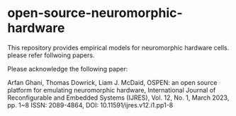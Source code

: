 # open-source-neuromorphic-hardware
This repository provides empirical models for neuromorphic hardware cells.
please refer follwoing papers.

Please acknowledge the following paper:

Arfan Ghani, Thomas Dowrick, Liam J. McDaid, OSPEN: an open source platform for emulating neuromorphic hardware, International Journal of Reconfigurable and Embedded Systems (IJRES), Vol. 12, No. 1, March 2023, pp. 1~8
ISSN: 2089-4864, DOI: 10.11591/ijres.v12.i1.pp1-8
